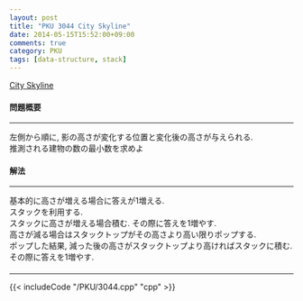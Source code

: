 ```yaml
---
layout: post
title: "PKU 3044 City Skyline"
date: 2014-05-15T15:52:00+09:00
comments: true
category: PKU
tags: [data-structure, stack]
---
```


[City Skyline](http://poj.org/problem?id=3044)

#### 問題概要

****

左側から順に, 影の高さが変化する位置と変化後の高さが与えられる.  
推測される建物の数の最小数を求めよ  

#### 解法

****

基本的に高さが増える場合に答えが1増える.  
スタックを利用する.  
スタックに高さが増える場合積む. その際に答えを1増やす.  
高さが減る場合はスタックトップがその高さより高い限りポップする.  
ポップした結果, 減った後の高さがスタックトップより高ければスタックに積む. その際に答えを1増やす.  

#### 

****

{{< includeCode "/PKU/3044.cpp" "cpp" >}}
